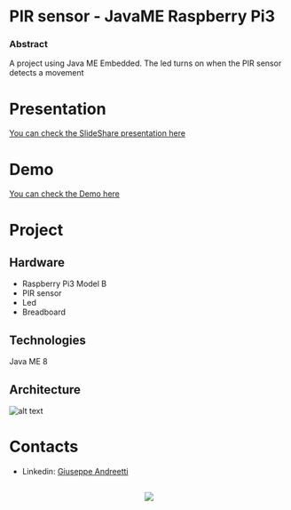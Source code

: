 # PIR sensor - JavaME Raspberry Pi3

### Abstract
A project using Java ME Embedded. 
The led turns on when the PIR sensor detects a movement

# Presentation
[You can check the SlideShare presentation here](https://www.slideshare.net/GiuseppeAndreetti/java-me-embedded-97215811)

# Demo
[You can check the Demo here](https://www.youtube.com/watch?v=n07cy0U435c)

# Project 

## Hardware

+ Raspberry Pi3 Model B
+ PIR sensor
+ Led
+ Breadboard

## Technologies 

Java ME 8

## Architecture
![alt text](https://preview.ibb.co/if0o58/DSA.png)

# Contacts
+ Linkedin: [Giuseppe Andreetti](https://www.linkedin.com/in/giuseppe-andreetti/)  
##
<p align=center><a href="url"><img src="https://preview.ibb.co/ebyZCo/logo_rosso_sapienza.png" ></p>


